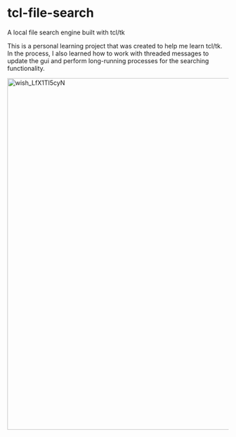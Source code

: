 # tcl-file-search
A local file search engine built with tcl/tk

This is a personal learning project that was created to help me learn tcl/tk. In the process, I also learned how to work with threaded messages to update the gui and perform long-running processes for the searching functionality.

<img width="802" alt="wish_LfX1TI5cyN" src="https://user-images.githubusercontent.com/42584742/170854137-4f0a65b6-1bbf-43bb-9635-b574f311a2c4.png">

